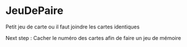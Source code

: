 # JeuDePaire
Petit jeu de carte ou il faut joindre les cartes identiques


Next step : Cacher le numéro des cartes afin de faire un jeu de mémoire
